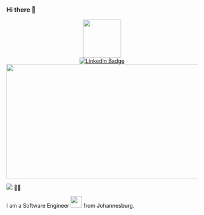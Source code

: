 ### Hi there 👋

<div id="header" align="center">
  <img src="https://media.giphy.com/media/M9gbBd9nbDrOTu1Mqx/giphy.gif" width="100"/>
  
  <div id="badges">
  <a href="https://www.linkedin.com/in/sefako-tholo">
    <img src="https://img.shields.io/badge/LinkedIn-blue?style=for-the-badge&logo=linkedin&logoColor=white" alt="LinkedIn Badge"/>
  </a>
  <!--a href="your-youtube-URL">
    <img src="https://img.shields.io/badge/YouTube-red?style=for-the-badge&logo=youtube&logoColor=white" alt="Youtube Badge"/>
  </a>
  <a href="your-twitter-URL">
    <img src="https://img.shields.io/badge/Twitter-blue?style=for-the-badge&logo=twitter&logoColor=white" alt="Twitter Badge"/>
  </a-->
    
</div>
</div>
<div align="center">
  <img src="https://media.giphy.com/media/M9kgjEsLG6LMbYC9dl/giphy.gif" width="600" height="300"/>
</div>

  ![](https://komarev.com/ghpvc/?username=sefako-tholo&label=PROFILE+VIEWS)
:man_technologist:

I am a Software Engineer <img src="https://media.giphy.com/media/WUlplcMpOCEmTGBtBW/giphy.gif" width="30"> from Johannesburg.
